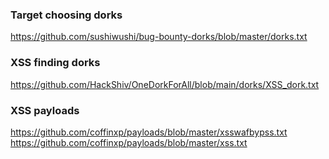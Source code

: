 ### Target choosing dorks

https://github.com/sushiwushi/bug-bounty-dorks/blob/master/dorks.txt

### XSS finding dorks

https://github.com/HackShiv/OneDorkForAll/blob/main/dorks/XSS_dork.txt

### XSS payloads

https://github.com/coffinxp/payloads/blob/master/xsswafbypss.txt
https://github.com/coffinxp/payloads/blob/master/xss.txt
